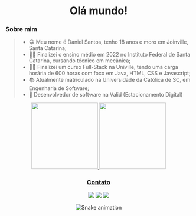 <h1 align="center"> Olá mundo! </h1>

### Sobre mim
>- 😀 Meu nome é Daniel Santos, tenho 18 anos e moro em Joinville, Santa Catarina;
>- 👨‍🎓 Finalizei o ensino médio em 2022 no Instituto Federal de Santa Catarina, cursando técnico em mecânica;
>- 👨‍💻 Finalizei um curso Full-Stack na Univille, tendo uma carga horária de 600 horas com foco em Java, HTML, CSS e Javascript;
>- 📚 Atualmente matriculado na Universidade da Católica de SC, em Engenharia de Software;
>- 🖤 Desenvolvedor de software na Valid (Estacionamento Digital)

<div align="center">
  <a href="https://github.com/danisantosss">
  <img height="180em" src="https://github-readme-stats.vercel.app/api?username=danisantosss&show_icons=true&theme=graywhite&include_all_commits=true&count_private=true"/>
  <img height="180em" src="https://github-readme-stats.vercel.app/api/top-langs/?username=danisantosss&layout=compact&langs_count=7&theme=graywhite"/>
</div>

<div align="center">
  <h3>Contato</h3>
  <a href = "mailto:danisantos5075@gmail.com"><img src="https://img.shields.io/badge/-Gmail-%23333?style=for-the-badge&logo=gmail&logoColor=white"         target="_blank"></a>
  <a href="https://www.linkedin.com/in/daniel-santos-650093243/" target="_blank"><img src="https://img.shields.io/badge/-LinkedIn-%230077B5?style=for-the-badge&logo=linkedin&logoColor=white" target="_blank"></a> 
  <a href="https://instagram.com/danisantosss__" target="_blank"><img src="https://img.shields.io/badge/-Instagram-%23E4405F?style=for-the-badge&logo=instagram&logoColor=white" target="_blank"></a>
</div>


<div align="center">

  ![Snake animation](https://github.com/danielbped/danielbped/blob/output/github-contribution-grid-snake.svg)
  
</div>


<!--
**danisantosss/danisantosss** is a ✨ _special_ ✨ repository because its `README.md` (this file) appears on your GitHub profile.

Here are some ideas to get you started:

- 🔭 I’m currently working on ...
- 🌱 I’m currently learning ...
- 👯 I’m looking to collaborate on ...
- 🤔 I’m looking for help with ...
- 💬 Ask me about ...
- 📫 How to reach me: ...
- 😄 Pronouns: ...
- ⚡ Fun fact: ...
-->
